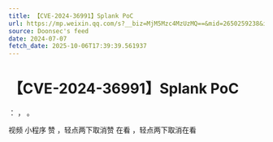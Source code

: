 ```yaml
---
title: 【CVE-2024-36991】Splank PoC
url: https://mp.weixin.qq.com/s?__biz=MjM5Mzc4MzUzMQ==&mid=2650259238&idx=1&sn=700f56bcbc07abdf45c5c2a36fbc4694
source: Doonsec's feed
date: 2024-07-07
fetch_date: 2025-10-06T17:39:39.561937
---
```


# 【CVE-2024-36991】Splank PoC

：
，
。

视频
小程序
赞
，轻点两下取消赞
在看
，轻点两下取消在看